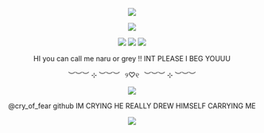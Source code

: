 
<p align="center">
<img src="https://i.postimg.cc/k5N84mXW/Untitled288-20250719214020.png"  />
<p align="center">
<img src="https://i.postimg.cc/HLK0HBMJ/Untitled287-20250730135224.png"  />
<p align="center">
<img src="https://i.postimg.cc/nVkDWkmt/Tumblr-l-7115372382371.gif"  />
<img src="https://i.postimg.cc/DzXGY3rC/Tumblr-l-1736966843547612.gif"  />
<img src="https://i.postimg.cc/MpcfvJFW/Tumblr-l-7117229417678.gif"  />
<p align="center">
HI you can call me naru or grey !! INT PLEASE I BEG YOUUU
<p align="center">
︶︶︶ ⊹ ︶︶︶⠀୨♡୧⠀︶︶︶ ⊹ ︶︶︶
  
<p align="center"> 
<img src="https://i.postimg.cc/rmdrNdCj/SPOILER-IMG-7982-PNG.jpg" />
  
<p align="center"> 
@cry_of_fear github IM CRYING HE REALLY DREW HIMSELF CARRYING ME
<p align="center"> 
  
<img src="https://i.postimg.cc/ZK1yxRWr/Untitled288-20250719214015.png"  />
